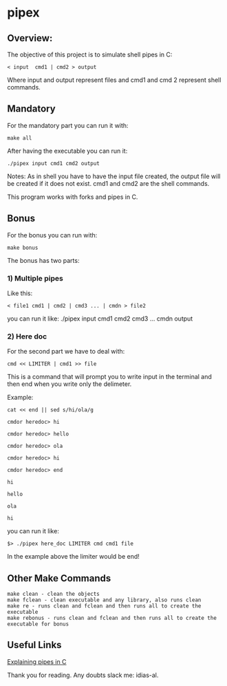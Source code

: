 # pipex

## Overview:

The objective of this project is to simulate shell pipes in C:

 ```
< input  cmd1 | cmd2 > output
 ```
 
Where input and output represent files and cmd1 and cmd 2 represent shell commands. 

## Mandatory

For the mandatory part you can run it with: 
 ```
make all 
 ```
 
After having the executable you can run it: 

 ```
./pipex input cmd1 cmd2 output
 ```
 
Notes: As in shell you have to have the input file created, the output file will be created if it does not exist. cmd1 and cmd2 are the shell commands. 

This program works with forks and pipes in C.

## Bonus

For the bonus you can run with: 
 ```
make bonus
 ```

The bonus has two parts:

### 1) Multiple pipes

Like this: 

 ```
< file1 cmd1 | cmd2 | cmd3 ... | cmdn > file2
 ```
 
you can run it like: ./pipex input cmd1 cmd2 cmd3 ... cmdn output

### 2) Here doc 
For the second part we have to deal with:

 ```
cmd << LIMITER | cmd1 >> file
 ```
 
This is a command that will prompt you to write input in the terminal and then end when you write only the delimeter.

Example:

 ```
cat << end || sed s/hi/ola/g

cmdor heredoc> hi

cmdor heredoc> hello

cmdor heredoc> ola

cmdor heredoc> hi

cmdor heredoc> end

hi

hello

ola

hi
 ```
you can run it like: 
 ```
$> ./pipex here_doc LIMITER cmd cmd1 file
 ```
 
In the example above the limiter would be end!

## Other Make Commands
 ```
 make clean - clean the objects
 make fclean - clean executable and any library, also runs clean
 make re - runs clean and fclean and then runs all to create the executable
 make rebonus - runs clean and fclean and then runs all to create the executable for bonus
 ```

## Useful Links

[Explaining pipes in C](https://www.youtube.com/watch?v=6xbLgZpOBi8)

Thank you for reading. Any doubts slack me: idias-al.
